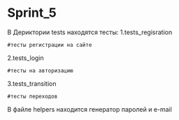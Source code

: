 # Sprint_5
 В Дериктории tests находятся тесты:
 1.tests_regisration 
        
    #тесты регистрации на сайте
 
2.tests_login

    #тесты на авторизацию

3.tests_transition

    #тесты переходов

В файле helpers находится генератор паролей и e-mail
